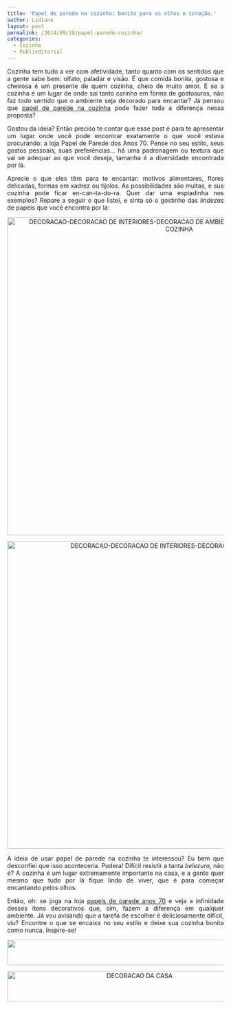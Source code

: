 ```yaml
---
title: 'Papel de parede na cozinha: bonito para os olhos e coração.'
author: Lidiane
layout: post
permalink: /2014/09/18/papel-parede-cozinha/
categories:
  - Cozinha
  - Publieditorial
---
```

<p align="justify">
  Cozinha tem tudo a ver com afetividade, tanto quanto com os sentidos que a gente sabe bem: olfato, paladar e visão. É que comida bonita, gostosa e cheirosa é um presente de quem cozinha, cheio de muito amor. E se a cozinha é um lugar de onde sai tanto carinho em forma de gostosuras, não faz todo sentido que o ambiente seja decorado para encantar? Já pensou que <a href="http://www.papeldeparededosanos70.com/papeis-de-parede-adicionais/papel-de-parede-cozinha/" target="_blank" rel="noopener noreferrer">papel de parede na cozinha</a> pode fazer toda a diferença nessa proposta?
</p>

<p align="justify">
  Gostou da ideia? Então preciso te contar que esse post é para te apresentar um lugar onde você pode encontrar exatamente o que você estava procurando: a loja Papel de Parede dos Anos 70. Pense no seu estilo, seus gostos pessoais, suas preferências… há uma padronagem ou textura que vai se adequar ao que você deseja, tamanha é a diversidade encontrada por lá.
</p>

<p align="justify">
  Aprecie o que eles têm para te encantar: motivos alimentares, flores delicadas, formas em xadrez ou tijolos. As possibilidades são muitas, e sua cozinha pode ficar en-can-ta-do-ra. Quer dar uma espiadinha nos exemplos? Repare a seguir o que listei, e sinta só o gostinho das <em>lindezas</em> de papeis que você encontra por lá:
</p>

<p align="center">
  <a href="https://www.trololodemulher.com.br/2014/09/DECORACAO-DECORACAO-DE-INTERIORES-DECORACAO-DE-AMBIENTES-COZINHA-PAPEL-DE-PAREDE-NA-COZINHA.png"><img class="alignnone size-full wp-image-10409" src="https://www.trololodemulher.com.br/2014/09/DECORACAO-DECORACAO-DE-INTERIORES-DECORACAO-DE-AMBIENTES-COZINHA-PAPEL-DE-PAREDE-NA-COZINHA.png" alt="DECORACAO-DECORACAO DE INTERIORES-DECORACAO DE AMBIENTES-COZINHA-PAPEL DE PAREDE NA COZINHA" width="800" height="740" /></a>
</p>

<p align="center">
  <a href="https://www.trololodemulher.com.br/2014/09/DECORACAO-DECORACAO-DE-INTERIORES-DECORACAO-DE-AMBIENTES-COZINHA-PAPEL-DE-PAREDE-NA-COZINHA2.png"><img class="alignnone size-full wp-image-10410" src="https://www.trololodemulher.com.br/2014/09/DECORACAO-DECORACAO-DE-INTERIORES-DECORACAO-DE-AMBIENTES-COZINHA-PAPEL-DE-PAREDE-NA-COZINHA2.png" alt="DECORACAO-DECORACAO DE INTERIORES-DECORACAO DE AMBIENTES-COZINHA-PAPEL DE PAREDE NA COZINHA[2]" width="1079" height="716" /></a>
</p>

<p align="justify">
  A ideia de usar papel de parede na cozinha te interessou? Eu bem que desconfiei que isso aconteceria. Pudera! Difícil resistir a tanta <em>belezura</em>, não é? A cozinha é um lugar extremamente importante na casa, e a gente quer mesmo que tudo por lá fique lindo de viver, que é para começar encantando pelos olhos.
</p>

<p align="justify">
  Então, oh: se joga na loja <a href="http://www.papeldeparededosanos70.com/" target="_blank" rel="noopener noreferrer">papeis de parede anos 70</a> e veja a infinidade desses itens decorativos que, sim, fazem a diferença em qualquer ambiente. Já vou avisando que a tarefa de escolher é deliciosamente difícil, viu? Encontre o que se encaixa no seu estilo e deixe sua cozinha bonita como nunca. Inspire-se!
</p>

<p align="center">
  <a href="http://feedburner.google.com/fb/a/mailverify?uri=blogbichafemea&loc=pt_BR" target="_blank" rel="noopener noreferrer"><img class="alignnone size-full wp-image-8451" title="Assine o Bicha Fêmea grátis!" src="https://www.trololodemulher.com.br/2012/01/rodapé.png" alt="" width="600" height="59" /></a>
</p>

<p align="center">
  <a href="http://www.decoracaodacasa.com/" target="_blank" rel="noopener noreferrer"><img class="alignnone size-full wp-image-10262" src="https://www.trololodemulher.com.br/2014/07/DECORACAO-DA-CASA.png" alt="DECORACAO DA CASA" width="600" height="71" /></a>
</p>

&nbsp;

<p align="justify">